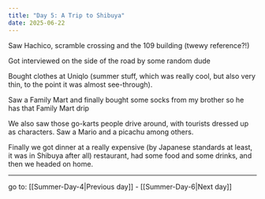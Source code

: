 ```yaml
---
title: "Day 5: A Trip to Shibuya"
date: 2025-06-22
---
```


<!-- Hachico statue -->
 <!-- scramble crossing sidebar-->
 <!-- 109? Sidebar left -->
Saw Hachico, scramble crossing and the 109 building (twewy reference?!)

Got interviewed on the side of the road by some random dude

Bought clothes at Uniqlo (summer stuff, which was really cool, but also very thin, to the point it was almost see-through).
 <!-- family Mart socks -->
Saw a Family Mart and finally bought some socks from my brother so he has that Family Mart drip

We also saw those go-karts people drive around, with tourists dressed up as characters. Saw a Mario and a picachu among others.

Finally we got dinner at a really expensive (by Japanese standards at least, it was in Shibuya after all) restaurant, had some food and some drinks, and then we headed on home.


---

go to: [[Summer-Day-4|Previous day]] - [[Summer-Day-6|Next day]]